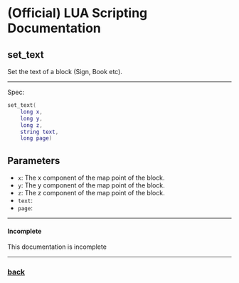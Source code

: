 
# (Official) LUA Scripting Documentation

## set_text

Set the text of a block (Sign, Book etc).

___

Spec:

```lua
set_text(
	long x,
	long y,
	long z,
	string text,
	long page)
```

## Parameters

- `x`: The x component of the map point of the block.
- `y`: The y component of the map point of the block.
- `z`: The z component of the map point of the block.
- `text`: 
- `page`: 

___

#### Incomplete

This documentation is incomplete

___

### [back](../other)
